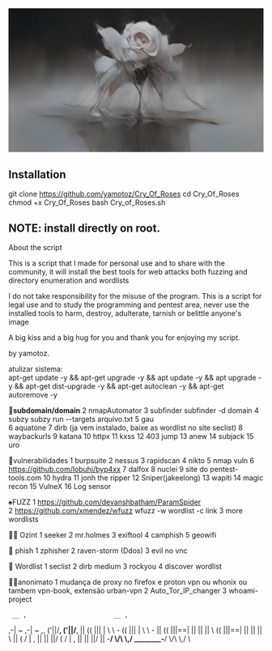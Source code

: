 


<img src="rose cry.jpg">


## Installation
 git clone https://github.com/yamotoz/Cry_Of_Roses
 cd Cry_Of_Roses
 chmod +x Cry_Of_Roses
 bash Cry_of_Roses.sh



## NOTE: install directly on root.

About the script

This is a script that I made for personal use and to share with the community, it will install the best tools for
web attacks both fuzzing and directory enumeration and wordlists

I do not take responsibility for the misuse of the program. This is a script for legal use and to study the programming and pentest area, never use the installed tools to harm, destroy, adulterate, tarnish or belittle anyone's image

A big kiss and a big hug for you and thank you for enjoying my script.


by yamotoz.


atulizar sistema:   
apt-get update -y && apt-get upgrade -y && apt update -y && apt upgrade -y && apt-get dist-upgrade -y && apt-get autoclean -y && apt-get autoremove -y



**👺subdomain/domain** 
2  nmapAutomator
3  subfinder      subfinder -d domain
4  subzy                    subzy run --targets arquivo.txt
5  gau     
6  aquatone
7  dirb (ja vem instalado, baixe as wordlist no site seclist)
8  waybackurls
9  katana
10 httpx
11 kxss 
12 403 jump
13 anew 
14 subjack
15 uro 



👾vulnerabilidades
1  burpsuite
2  nessus
3  rapidscan
4  nikto
5  nmap vuln
6  https://github.com/lobuhi/byp4xx
7  dalfox
8  nuclei
9 site do pentest-tools.com
10 hydra
11 jonh the ripper
12 Sniper(jakeelong)
13 wapiti
14 magic recon
15 VulneX
16 Log sensor


♠️FUZZ
1  https://github.com/devanshbatham/ParamSpider     
2  https://github.com/xmendez/wfuzz           wfuzz -w wordlist -c link
3  more wordlists

👩‍💻 Ozint
1 seeker
2 mr.holmes
3 exiftool
4 camphish
5 geowifi

🎨 phish
1 zphisher
2 raven-storm (Ddos)
3 evil no vnc


📖 Wordlist
1 seclist
2 dirb medium
3 rockyou 
4 discover wordlist


🕵️‍♂️anonimato
1  mudança de proxy no firefox e proton vpn ou whonix ou tambem vpn-book, extensão urban-vpn
2  Auto_Tor_IP_changer
3  whoami-project


     __ ,                        __ ,                 
  ,-| ~                       ,-| ~               ,, 
 ('||/__,                    ('||/__,             || 
(( |||  | \\ \\  _-_        (( |||  | \\ \\  _-_  || 
(( |||==| || || || \\       (( |||==| || || || \\ || 
 ( / |  , || || ||/          ( / |  , || || ||/   || 
  -____/  \\/\\ \\,/ ________-____/  \\/\\ \\,/  \\ 
                                                     
                                                     
                                                       